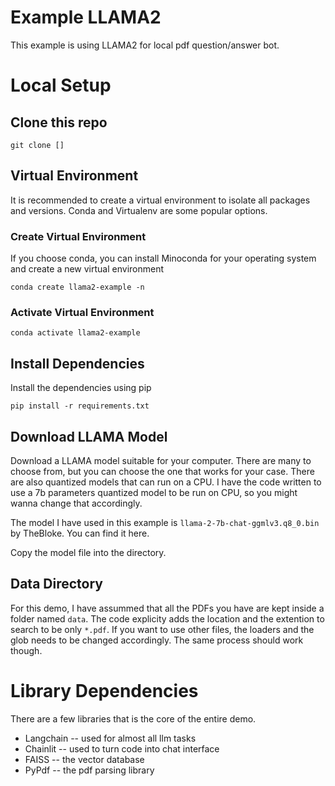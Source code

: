 # Example LLAMA2
This example is using LLAMA2 for local pdf question/answer bot.

# Local Setup
## Clone this repo
```
git clone []
```

## Virtual Environment
It is recommended to create a virtual environment to isolate all packages and versions.
Conda and Virtualenv are some popular options.

### Create Virtual Environment
If you choose conda, you can install Minoconda for your operating system and create a new virtual environment
```
conda create llama2-example -n
```

### Activate Virtual Environment
```
conda activate llama2-example
```

## Install Dependencies
Install the dependencies using pip
```
pip install -r requirements.txt
```

## Download LLAMA Model
Download a LLAMA model suitable for your computer. There are many to choose from, but you can choose the one that works for your case. There are also quantized models that can run on a CPU. I have the code written to use a 7b parameters quantized model to be run on CPU, so you might wanna change that accordingly.

The model I have used in this example is `llama-2-7b-chat-ggmlv3.q8_0.bin` by TheBloke. You can find it here.

Copy the model file into the directory.

## Data Directory
For this demo, I have assummed that all the PDFs you have are kept inside a folder named `data`. The code explicity adds the location and the extention to search to be only `*.pdf`. If you want to use other files, the loaders and the glob needs to be changed accordingly. The same process should work though.

# Library Dependencies
There are a few libraries that is the core of the entire demo.
- Langchain -- used for almost all llm tasks
- Chainlit -- used to turn code into chat interface
- FAISS -- the vector database
- PyPdf -- the pdf parsing library